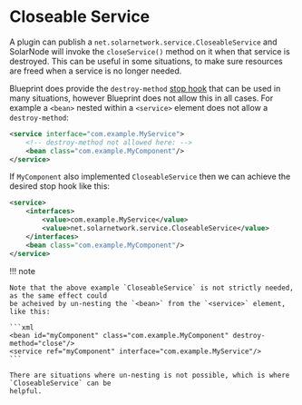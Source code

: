 # Closeable Service

A plugin can publish a `net.solarnetwork.service.CloseableService` and SolarNode will invoke the
`closeService()` method on it when that service is destroyed. This can be useful in some situations,
to make sure resources are freed when a service is no longer needed.

Blueprint does provide the `destroy-method` [stop hook](../osgi/blueprint.md#startstop-hooks) that can be
used in many situations, however Blueprint does not allow this in all cases. For example a `<bean>`
nested within a `<service>` element does not allow a `destroy-method`:

```xml
<service interface="com.example.MyService">
	<!-- destroy-method not allowed here: -->
	<bean class="com.example.MyComponent"/>
</service>
```

If `MyComponent` also implemented `CloseableService` then we can achieve the desired stop hook like
this:

```xml
<service>
	<interfaces>
		<value>com.example.MyService</value>
		<value>net.solarnetwork.service.CloseableService</value>
	</interfaces>
	<bean class="com.example.MyComponent"/>
</service>
```

!!! note

	Note that the above example `CloseableService` is not strictly needed, as the same effect could
	be acheived by un-nesting the `<bean>` from the `<service>` element, like this:

	```xml
	<bean id="myComponent" class="com.example.MyComponent" destroy-method="close"/>
	<service ref="myComponent" interface="com.example.MyService"/>
	```

	There are situations where un-nesting is not possible, which is where `CloseableService` can be
	helpful.
